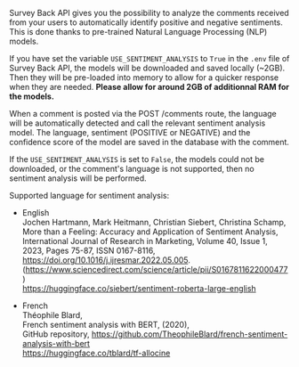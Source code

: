 Survey Back API gives you the possibility to analyze the comments received from your users to automatically identify positive and negative sentiments. This is done thanks to pre-trained Natural Language Processing (NLP) models.

If you have set the variable `USE_SENTIMENT_ANALYSIS` to `True` in the `.env` file of Survey Back API, the models will be downloaded and saved locally (~2GB).
Then they will be pre-loaded into memory to allow for a quicker response when they are needed. **Please allow for around 2GB of additionnal RAM for the models.**

When a comment is posted via the POST /comments route, the language will be automatically detected and call the relevant sentiment analysis model. The language, sentiment (POSITIVE or NEGATIVE) and the confidence score of the model are saved in the database with the comment.

If the `USE_SENTIMENT_ANALYSIS` is set to `False`, the models could not be downloaded, or the comment's language is not supported, then no sentiment analysis will be performed.

Supported language for sentiment analysis:
- English  
Jochen Hartmann, Mark Heitmann, Christian Siebert, Christina Schamp,  
More than a Feeling: Accuracy and Application of Sentiment Analysis,  
International Journal of Research in Marketing, Volume 40, Issue 1, 2023, Pages 75-87, ISSN 0167-8116,  
https://doi.org/10.1016/j.ijresmar.2022.05.005.  
(https://www.sciencedirect.com/science/article/pii/S0167811622000477)  
https://huggingface.co/siebert/sentiment-roberta-large-english

- French  
Théophile Blard,  
French sentiment analysis with BERT, (2020),  
GitHub repository, https://github.com/TheophileBlard/french-sentiment-analysis-with-bert  
https://huggingface.co/tblard/tf-allocine